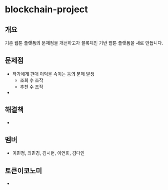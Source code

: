# blockchain-project


## 개요
기존 웹툰 플랫폼의 문제점을 개선하고자
블록체인 기반 웹툰 플랫폼을 새로 만듭니다.

## 문제점
- 작가에게 판매 이익을 속이는 등의 문제 발생
  - 조회 수 조작
  - 추천 수 조작
- 

## 해결책
- 

## 멤버
- 이민정, 최민경, 김시현, 이연희, 김다인

## 토큰이코노미
- 

